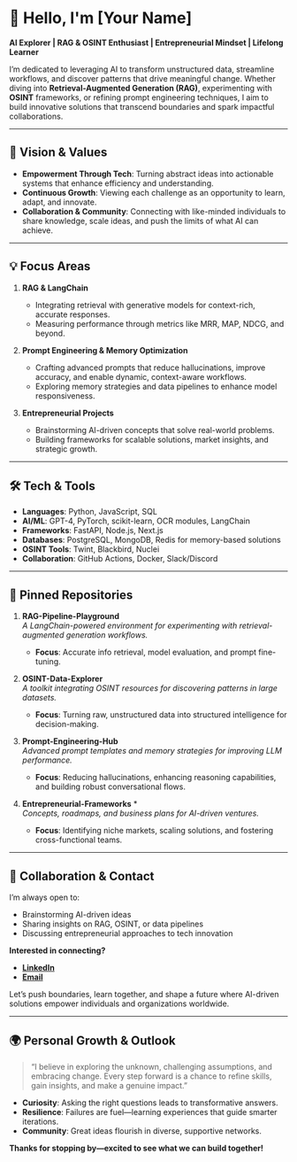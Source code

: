 # 👋 Hello, I'm **[Your Name]**

**AI Explorer | RAG & OSINT Enthusiast | Entrepreneurial Mindset | Lifelong Learner**

I’m dedicated to leveraging AI to transform unstructured data, streamline workflows, and discover patterns that drive meaningful change. Whether diving into **Retrieval-Augmented Generation (RAG)**, experimenting with **OSINT** frameworks, or refining prompt engineering techniques, I aim to build innovative solutions that transcend boundaries and spark impactful collaborations.

---

## 🌱 **Vision & Values**

- **Empowerment Through Tech**: Turning abstract ideas into actionable systems that enhance efficiency and understanding.  
- **Continuous Growth**: Viewing each challenge as an opportunity to learn, adapt, and innovate.  
- **Collaboration & Community**: Connecting with like-minded individuals to share knowledge, scale ideas, and push the limits of what AI can achieve.

---

## 💡 **Focus Areas**

1. **RAG & LangChain**  
   - Integrating retrieval with generative models for context-rich, accurate responses.  
   - Measuring performance through metrics like MRR, MAP, NDCG, and beyond.

   

2. **Prompt Engineering & Memory Optimization**  
   - Crafting advanced prompts that reduce hallucinations, improve accuracy, and enable dynamic, context-aware workflows.  
   - Exploring memory strategies and data pipelines to enhance model responsiveness.

3. **Entrepreneurial Projects**  
   - Brainstorming AI-driven concepts that solve real-world problems.  
   - Building frameworks for scalable solutions, market insights, and strategic growth.

---

## 🛠️ **Tech & Tools**

- **Languages**: Python, JavaScript, SQL  
- **AI/ML**: GPT-4, PyTorch, scikit-learn, OCR modules, LangChain  
- **Frameworks**: FastAPI, Node.js, Next.js  
- **Databases**: PostgreSQL, MongoDB, Redis for memory-based solutions  
- **OSINT Tools**: Twint, Blackbird, Nuclei  
- **Collaboration**: GitHub Actions, Docker, Slack/Discord

---

## 📌 **Pinned Repositories**


1. **RAG-Pipeline-Playground**  
   *A LangChain-powered environment for experimenting with retrieval-augmented generation workflows.*  
   - **Focus**: Accurate info retrieval, model evaluation, and prompt fine-tuning.

2. **OSINT-Data-Explorer**  
   *A toolkit integrating OSINT resources for discovering patterns in large datasets.*  
   - **Focus**: Turning raw, unstructured data into structured intelligence for decision-making.

3. **Prompt-Engineering-Hub**  
   *Advanced prompt templates and memory strategies for improving LLM performance.*  
   - **Focus**: Reducing hallucinations, enhancing reasoning capabilities, and building robust conversational flows.

4. **Entrepreneurial-Frameworks** *  
   *Concepts, roadmaps, and business plans for AI-driven ventures.*  
   - **Focus**: Identifying niche markets, scaling solutions, and fostering cross-functional teams.

---

## 🤝 **Collaboration & Contact**

I’m always open to:
- Brainstorming AI-driven ideas
- Sharing insights on RAG, OSINT, or data pipelines
- Discussing entrepreneurial approaches to tech innovation

**Interested in connecting?**  
- **[LinkedIn](https://linkedin.com/in/yourlinkedin)**  
- **[Email](mailto:youremail@example.com)**

Let’s push boundaries, learn together, and shape a future where AI-driven solutions empower individuals and organizations worldwide.

---

## 🌍 **Personal Growth & Outlook**

> “I believe in exploring the unknown, challenging assumptions, and embracing change. Every step forward is a chance to refine skills, gain insights, and make a genuine impact.”

- **Curiosity**: Asking the right questions leads to transformative answers.  
- **Resilience**: Failures are fuel—learning experiences that guide smarter iterations.  
- **Community**: Great ideas flourish in diverse, supportive networks.

**Thanks for stopping by—excited to see what we can build together!**
